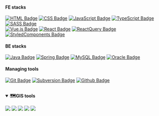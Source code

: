 <!-- ### Hi there 👋 -->
#### FE stacks
[![HTML Badge](https://img.shields.io/badge/HTML5-black?style=flat-square&logo=html5&logoColor=white&color=E34F26)](https://developer.mozilla.org/en-US/docs/Web/HTML)
[![CSS Badge](https://img.shields.io/badge/CSS3-black?style=flat-square&logo=css3&logoColor=white&color=1572B6)](https://developer.mozilla.org/en-US/docs/Web/CSS)
[![JavaScript Badge](https://img.shields.io/badge/JavaScript-black?style=flat-square&logo=JavaScript&logoColor=black&color=F7DF1E)](https://developer.mozilla.org/en-US/docs/Web/JavaScript)
[![TypeScript Badge](https://img.shields.io/badge/TypeScript-white?style=flat-square&logo=TypeScript&logoColor=white&color=3178C6)](https://www.typescriptlang.org/)
[![SASS Badge](https://img.shields.io/badge/SASS-black?style=flat-square&logo=SASS&logoColor=white&color=CC6699)](https://sass-lang.com/)  
[![Vue.js Badge](https://img.shields.io/badge/Vue.js-black?style=flat-square&logo=Vue.js&logoColor=white&color=4FC08D)](https://vuejs.org/)
[![React Badge](https://img.shields.io/badge/React-black?style=flat-square&logo=React&logoColor=black&color=61DAFB)](https://reactjs.org/)
[![ReactQuery Badge](https://img.shields.io/badge/React&nbsp;Query-black?style=flat-square&logo=ReactQuery&logoColor=white&color=FF4154)](https://tanstack.com/query/v4/docs/react/overview)
[![StyledComponents Badge](https://img.shields.io/badge/StyledComponents-white?style=flat-square&logo=styledcomponents&logoColor=white&color=DB7093)](https://styled-components.com/)

#### BE stacks
[![Java Badge](https://img.shields.io/badge/Java-white?style=flat-square&logo=Java&logoColor=white&color=da1e20)](https://www.java.com/ko/)
[![Spring Badge](https://img.shields.io/badge/Spring&nbsp;Boot-white?style=flat-square&logo=SpringBoot&logoColor=white&color=6DB33F)](https://spring.io/tools/)
[![MySQL Badge](https://img.shields.io/badge/MySQL-white?style=flat-square&logo=MySQL&logoColor=white&color=4479A1)](https://www.mysql.com/)
[![Oracle Badge](https://img.shields.io/badge/Oracle-white?style=flat-square&logo=Oracle&logoColor=white&color=F80000)](https://www.oracle.com/)

#### Managing tools
[![Git Badge](https://img.shields.io/badge/Git-white?style=flat-square&logo=Git&logoColor=white&color=F05032)](https://git-scm.com/)
[![Subversion Badge](https://img.shields.io/badge/SVN-white?style=flat-square&logo=subversion&logoColor=white&color=809CC9)](https://subversion.apache.org/)
[![Github Badge](https://img.shields.io/badge/Github-white?style=flat-square&logo=Github&logoColor=white&color=181717)](https://github.com/) 

<br/>

<details open>
  <summary>
    <strong>🗺GIS tools</strong>
  </summary>
  <br/>
   <a href="https://openlayers.org/"><img src="https://img.shields.io/badge/OpenLayers-white?style=flat-square&logo=OpenLayers&logoColor=white&color=1F6B75"/></a>
   <a href="https://leafletjs.com/"><img src="https://img.shields.io/badge/Leaflet-white?style=flat-square&logo=Leaflet&logoColor=white&color=199900"/></a>
   <a href="https://geoserver.org/"><img src="https://img.shields.io/badge/GeoServer-white?style=flat-square&logo=GeoServer&logoColor=white&color=0093c9"/></a>
   <a href="https://qgis.org/en/site/"><img src="https://img.shields.io/badge/Qgis-white?style=flat-square&logo=Qgis&logoColor=white&color=589632"/></a>
   <a href="https://www.oracle.com/"><img src="https://img.shields.io/badge/Oracle-white?style=flat-square&logo=Oracle&logoColor=white&color=F80000"/></a>
</details>

<!--
#### GIS tools
[![OpenLayers Badge](https://img.shields.io/badge/OpenLayers-white?style=flat-square&logo=OpenLayers&logoColor=white&color=1F6B75)](https://openlayers.org/) 
[![Leaflet Badge](https://img.shields.io/badge/Leaflet-white?style=flat-square&logo=Leaflet&logoColor=white&color=199900)](https://leafletjs.com/)
[![GeoServer Badge](https://img.shields.io/badge/GeoServer-white?style=flat-square&logo=GeoServer&logoColor=white&color=0093c9)](https://geoserver.org/)
[![QGIS Badge](https://img.shields.io/badge/Qgis-white?style=flat-square&logo=Qgis&logoColor=white&color=589632)](https://qgis.org/en/site/)
[![Oracle Badge](https://img.shields.io/badge/Oracle-white?style=flat-square&logo=Oracle&logoColor=white&color=F80000)](https://www.oracle.com/)
-->

<!-- ![GitHub stats](https://github-readme-stats.vercel.app/api/top-langs/?username=magpiie&layout=compact) -->
